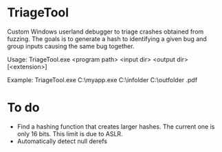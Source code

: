 # TriageTool

Custom Windows userland debugger to triage crashes obtained from fuzzing. 
The goals is to generate a hash to identifying a given bug and group inputs causing the same bug together.  

Usage: TriageTool.exe \<program path\> \<input dir\> \<output dir\> [\<extension\>]

Example: TriageTool.exe C:\myapp.exe C:\infolder C:\outfolder .pdf

# To do
- Find a hashing function that creates larger hashes. The current one is only 16 bits. This limit is due to ASLR.  
- Automatically detect null derefs 